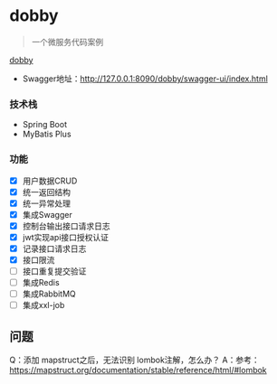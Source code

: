 # dobby
> 一个微服务代码案例

[dobby](./images/dobbyisfree.jpg)

- Swagger地址：http://127.0.0.1:8090/dobby/swagger-ui/index.html

### 技术栈
- Spring Boot
- MyBatis Plus


### 功能
- [x] 用户数据CRUD
- [x] 统一返回结构
- [x] 统一异常处理
- [x] 集成Swagger
- [x] 控制台输出接口请求日志
- [x] jwt实现api接口授权认证
- [x] 记录接口请求日志
- [x] 接口限流
- [ ] 接口重复提交验证
- [ ] 集成Redis
- [ ] 集成RabbitMQ
- [ ] 集成xxl-job

## 问题

Q：添加 mapstruct之后，无法识别 lombok注解，怎么办？
A：参考：https://mapstruct.org/documentation/stable/reference/html/#lombok

